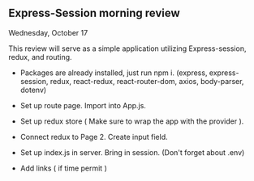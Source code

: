 ## Express-Session morning review
Wednesday, October 17

This review will serve as a simple application utilizing Express-session, redux, and routing. 

- Packages are already installed, just run npm i. (express, express-session, redux, react-redux, react-router-dom, axios, body-parser, dotenv)
- Set up route page. Import into App.js.
- Set up redux store ( Make sure to wrap the app with the provider ).
- Connect redux to Page 2. Create input field.
- Set up index.js in server. Bring in session. (Don't forget about .env)

- Add links ( if time permit )
